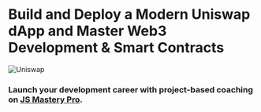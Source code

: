 # Build and Deploy a Modern Uniswap dApp and Master Web3 Development & Smart Contracts
![Uniswap](https://i.ibb.co/BZs0ztm/Thumbnail.png)

### Launch your development career with project-based coaching on [JS Mastery Pro](https://www.jsmastery.pro).
